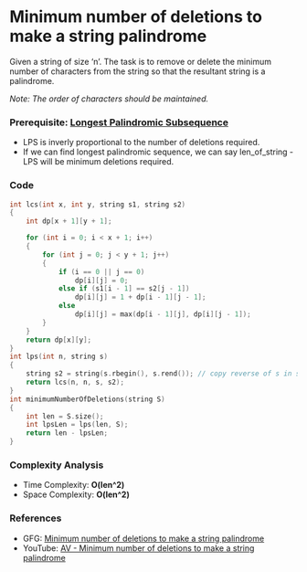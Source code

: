 # Minimum number of deletions to make a string palindrome

Given a string of size ‘n’. The task is to remove or delete the minimum number of characters from the string so that the resultant string is a palindrome.

_Note: The order of characters should be maintained._

### Prerequisite: [Longest Palindromic Subsequence](./AV16_longestPalindromicSubsequence.md)

- LPS is inverly proportional to the number of deletions required.
- If we can find longest palindromic sequence, we can say len_of_string - LPS will be minimum deletions required.

### Code

```cpp
int lcs(int x, int y, string s1, string s2)
{
    int dp[x + 1][y + 1];

    for (int i = 0; i < x + 1; i++)
    {
        for (int j = 0; j < y + 1; j++)
        {
            if (i == 0 || j == 0)
                dp[i][j] = 0;
            else if (s1[i - 1] == s2[j - 1])
                dp[i][j] = 1 + dp[i - 1][j - 1];
            else
                dp[i][j] = max(dp[i - 1][j], dp[i][j - 1]);
        }
    }
    return dp[x][y];
}
int lps(int n, string s)
{
    string s2 = string(s.rbegin(), s.rend()); // copy reverse of s in s2
    return lcs(n, n, s, s2);
}
int minimumNumberOfDeletions(string S)
{
    int len = S.size();
    int lpsLen = lps(len, S);
    return len - lpsLen;
}
```

### Complexity Analysis

- Time Complexity: **O(len^2)**
- Space Complexity: **O(len^2)**

### References

- GFG: [Minimum number of deletions to make a string palindrome](https://www.geeksforgeeks.org/minimum-number-deletions-make-string-palindrome/)
- YouTube: [AV - Minimum number of deletions to make a string palindrome](https://www.youtube.com/watch?v=CFwCCNbRuLY&list=PL_z_8CaSLPWekqhdCPmFohncHwz8TY2Go&index=27)
